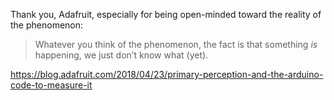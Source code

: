 Thank you, Adafruit, especially for being open-minded toward the reality of the phenomenon:

>Whatever you think of the phenomenon, the fact is that something *is*  happening, we just don’t know what (yet).

https://blog.adafruit.com/2018/04/23/primary-perception-and-the-arduino-code-to-measure-it
